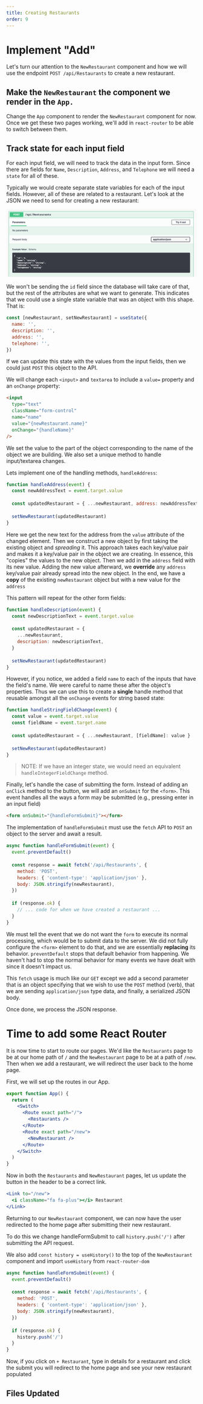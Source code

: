 ```yaml
---
title: Creating Restaurants
order: 9
---
```


# Implement "Add"

Let's turn our attention to the `NewRestaurant` component and how we will use
the endpoint `POST /api/Restaurants` to create a new restaurant.

## Make the `NewRestaurant` the component we render in the `App.`

Change the `App` component to render the `NewRestaurant` component for now. Once
we get these two pages working, we'll add in `react-router` to be able to switch
between them.

## Track state for each input field

For each input field, we will need to track the data in the input form. Since
there are fields for `Name`, `Description`, `Address`, and `Telephone` we will
need a `state` for all of these.

Typically we would create separate state variables for each of the input fields.
However, all of these are related to a restaurant. Let's look at the JSON we
need to send for creating a new restaurant:

![add-restaurant](./assets/add-restaurant.png)

We won't be sending the `id` field since the database will take care of that,
but the rest of the attributes are what we want to generate. This indicates that
we could use a single state variable that was an object with this shape. That
is:

```javascript
const [newRestaurant, setNewRestaurant] = useState({
  name: '',
  description: '',
  address: '',
  telephone: '',
})
```

If we can update this state with the values from the input fields, then we could
just `POST` this object to the API.

We will change each `<input>` and `textarea` to include a `value=` property and
an `onChange` property:

```html
<input
  type="text"
  className="form-control"
  name="name"
  value="{newRestaurant.name}"
  onChange="{handleName}"
/>
```

We set the value to the part of the object corresponding to the name of the
object we are building. We also set a unique method to handle input/textarea
changes.

Lets implement one of the handling methods, `handleAddress`:

```javascript
function handleAddress(event) {
  const newAddressText = event.target.value

  const updatedRestaurant = { ...newRestaurant, address: newAddressText }

  setNewRestaurant(updatedRestaurant)
}
```

Here we get the new text for the address from the `value` attribute of the
changed element. Then we construct a new object by first taking the existing
object and _spreading_ it. This approach takes each key/value pair and makes it
a key/value pair in the object we are creating. In essence, this "copies" the
values to the new object. Then we add in the `address` field with its new value.
Adding the new value afterward, we **override** any `address` key/value pair
already spread into the new object. In the end, we have a **copy** of the
existing `newRestaurant` object but with a new value for the `address`

This pattern will repeat for the other form fields:

```javascript
function handleDescription(event) {
  const newDescriptionText = event.target.value

  const updatedRestaurant = {
    ...newRestaurant,
    description: newDescriptionText,
  }

  setNewRestaurant(updatedRestaurant)
}
```

However, if you notice, we added a field `name` to each of the inputs that have
the field's name. We were careful to name these after the object's properties.
Thus we can use this to create a **single** handle method that reusable amongst
all the `onChange` events for string based state:

```javascript
function handleStringFieldChange(event) {
  const value = event.target.value
  const fieldName = event.target.name

  const updatedRestaurant = { ...newRestaurant, [fieldName]: value }

  setNewRestaurant(updatedRestaurant)
}
```

> NOTE: If we have an integer state, we would need an equivalent
> `handleIntegerFieldChange` method.

Finally, let's handle the case of submitting the form. Instead of adding an
`onClick` method to the button, we will add an `onSubmit` for the `<form>`. This
event handles all the ways a form may be submitted (e.g., pressing enter in an
input field)

```html
<form onSubmit="{handleFormSubmit}"></form>
```

The implementation of `handleFormSubmit` must use the `fetch` API to `POST` an
object to the server and await a result.

```javascript
async function handleFormSubmit(event) {
  event.preventDefault()

  const response = await fetch('/api/Restaurants', {
    method: 'POST',
    headers: { 'content-type': 'application/json' },
    body: JSON.stringify(newRestaurant),
  })

  if (response.ok) {
    // ... code for when we have created a restaurant ...
  }
}
```

We must tell the event that we do not want the `form` to execute its normal
processing, which would be to submit data to the server. We did not fully
configure the `<form>` element to do that, and we are essentially **replacing**
its behavior. `preventDefault` stops that default behavior from happening. We
haven't had to stop the normal behavior for many events we have dealt with since
it doesn't impact us.

This `fetch` usage is much like our `GET` except we add a second parameter that
is an object specifying that we wish to use the `POST` method (verb), that we
are sending `application/json` type data, and finally, a serialized JSON body.

Once done, we process the JSON response.

# Time to add some React Router

It is now time to start to route our pages. We'd like the `Restaurants` page to
be at our home path of `/` and the `NewRestaurant` page to be at a path of
`/new`. Then when we add a restaurant, we will redirect the user back to the
home page.

First, we will set up the routes in our App.

```jsx
export function App() {
  return (
    <Switch>
      <Route exact path="/">
        <Restaurants />
      </Route>
      <Route exact path="/new">
        <NewRestaurant />
      </Route>
    </Switch>
  )
}
```

Now in both the `Restaurants` and `NewRestaurant` pages, let us update the
button in the header to be a correct link.

```jsx
<Link to="/new">
  <i className="fa fa-plus"></i> Restaurant
</Link>
```

Returning to our `NewRestaurant` component, we can now have the user redirected
to the home page after submitting their new restaurant.

To do this we change handleFormSubmit to call `history.push('/')` after
submitting the API request.

We also add `const history = useHistory()` to the top of the `NewRestaurant`
component and import `useHistory` from `react-router-dom`

```javascript
async function handleFormSubmit(event) {
  event.preventDefault()

  const response = await fetch('/api/Restaurants', {
    method: 'POST',
    headers: { 'content-type': 'application/json' },
    body: JSON.stringify(newRestaurant),
  })

  if (response.ok) {
    history.push('/')
  }
}
```

Now, if you click on `+ Restaurant`, type in details for a restaurant and click
the submit you will redirect to the home page and see your new restaurant
populated

## Files Updated

<GithubCommitViewer repo="suncoast-devs/TacoTuesday" commit="2ce30a647b64f1dd680e15ce1c413c83f3ef280b"/>
